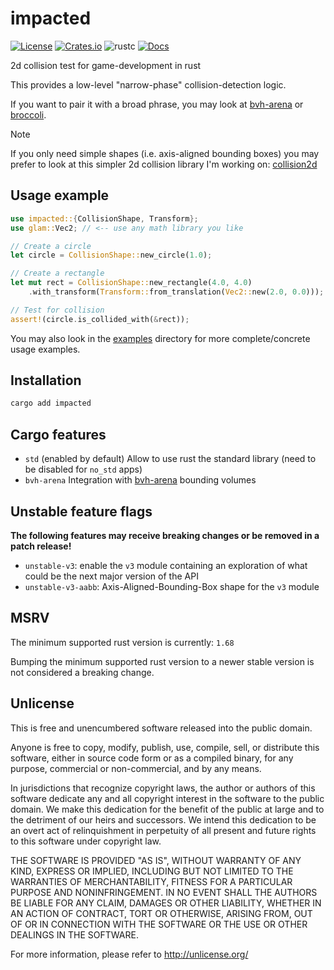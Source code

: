# impacted

[![License](https://img.shields.io/crates/l/impacted)](#Unlicense)
[![Crates.io](https://img.shields.io/crates/v/impacted)](https://crates.io/crates/impacted)
![rustc](https://img.shields.io/badge/rustc-1.68+-blue?logo=rust)
[![Docs](https://docs.rs/impacted/badge.svg)](https://docs.rs/impacted)

2d collision test for game-development in rust

This provides a low-level "narrow-phase" collision-detection logic.

If you want to pair it with a broad phrase, you may look at [bvh-arena] or [broccoli].

[bvh-arena]: https://github.com/jcornaz/bvh-arena
[broccoli]: https://github.com/tiby312/broccoli

> [!NOTE]
>
> If you only need simple shapes (i.e. axis-aligned bounding boxes) you may prefer to look at this simpler 2d collision library I'm working on: [collision2d](https://github.com/jcornaz/collision2d)

## Usage example

```rust
use impacted::{CollisionShape, Transform};
use glam::Vec2; // <-- use any math library you like

// Create a circle
let circle = CollisionShape::new_circle(1.0);

// Create a rectangle
let mut rect = CollisionShape::new_rectangle(4.0, 4.0)
    .with_transform(Transform::from_translation(Vec2::new(2.0, 0.0)));

// Test for collision
assert!(circle.is_collided_with(&rect));
```

You may also look in the [examples](https://github.com/jcornaz/impacted/tree/main/examples) directory
for more complete/concrete usage examples.


## Installation

```sh
cargo add impacted
```

## Cargo features

* `std` (enabled by default) Allow to use rust the standard library (need to be disabled for `no_std` apps)
* `bvh-arena` Integration with [bvh-arena](https://crates.io/crates/bvh-arena) bounding volumes

## Unstable feature flags

**The following features may receive breaking changes or be removed in a patch release!**

* `unstable-v3`: enable the `v3` module containing an exploration of what could be the next major version of the API
* `unstable-v3-aabb`: Axis-Aligned-Bounding-Box shape for the `v3` module



## MSRV

The minimum supported rust version is currently: `1.68`

Bumping the minimum supported rust version to a newer stable version
is not considered a breaking change.


## Unlicense

This is free and unencumbered software released into the public domain.

Anyone is free to copy, modify, publish, use, compile, sell, or
distribute this software, either in source code form or as a compiled
binary, for any purpose, commercial or non-commercial, and by any
means.

In jurisdictions that recognize copyright laws, the author or authors
of this software dedicate any and all copyright interest in the
software to the public domain. We make this dedication for the benefit
of the public at large and to the detriment of our heirs and
successors. We intend this dedication to be an overt act of
relinquishment in perpetuity of all present and future rights to this
software under copyright law.

THE SOFTWARE IS PROVIDED "AS IS", WITHOUT WARRANTY OF ANY KIND,
EXPRESS OR IMPLIED, INCLUDING BUT NOT LIMITED TO THE WARRANTIES OF
MERCHANTABILITY, FITNESS FOR A PARTICULAR PURPOSE AND NONINFRINGEMENT.
IN NO EVENT SHALL THE AUTHORS BE LIABLE FOR ANY CLAIM, DAMAGES OR
OTHER LIABILITY, WHETHER IN AN ACTION OF CONTRACT, TORT OR OTHERWISE,
ARISING FROM, OUT OF OR IN CONNECTION WITH THE SOFTWARE OR THE USE OR
OTHER DEALINGS IN THE SOFTWARE.

For more information, please refer to <http://unlicense.org/>
